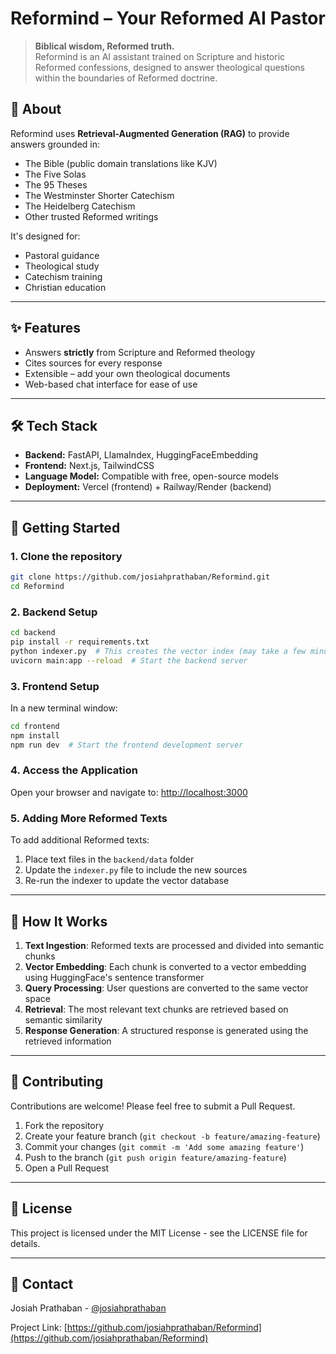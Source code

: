 # Reformind – Your Reformed AI Pastor

> **Biblical wisdom, Reformed truth.**  
> Reformind is an AI assistant trained on Scripture and historic Reformed confessions, designed to answer theological questions within the boundaries of Reformed doctrine.

## 📖 About

Reformind uses **Retrieval-Augmented Generation (RAG)** to provide answers grounded in:
- The Bible (public domain translations like KJV)
- The Five Solas
- The 95 Theses
- The Westminster Shorter Catechism
- The Heidelberg Catechism
- Other trusted Reformed writings

It's designed for:
- Pastoral guidance
- Theological study
- Catechism training
- Christian education

---

## ✨ Features

- Answers **strictly** from Scripture and Reformed theology  
- Cites sources for every response  
- Extensible – add your own theological documents  
- Web-based chat interface for ease of use  

---

## 🛠 Tech Stack

- **Backend:** FastAPI, LlamaIndex, HuggingFaceEmbedding  
- **Frontend:** Next.js, TailwindCSS  
- **Language Model:** Compatible with free, open-source models  
- **Deployment:** Vercel (frontend) + Railway/Render (backend)  

---

## 🚀 Getting Started

### 1. Clone the repository
```bash
git clone https://github.com/josiahprathaban/Reformind.git
cd Reformind
```

### 2. Backend Setup

```bash
cd backend
pip install -r requirements.txt
python indexer.py  # This creates the vector index (may take a few minutes)
uvicorn main:app --reload  # Start the backend server
```

### 3. Frontend Setup

In a new terminal window:

```bash
cd frontend
npm install
npm run dev  # Start the frontend development server
```

### 4. Access the Application

Open your browser and navigate to: [http://localhost:3000](http://localhost:3000)

### 5. Adding More Reformed Texts

To add additional Reformed texts:
1. Place text files in the `backend/data` folder
2. Update the `indexer.py` file to include the new sources
3. Re-run the indexer to update the vector database

---

## 🧠 How It Works

1. **Text Ingestion**: Reformed texts are processed and divided into semantic chunks
2. **Vector Embedding**: Each chunk is converted to a vector embedding using HuggingFace's sentence transformer
3. **Query Processing**: User questions are converted to the same vector space
4. **Retrieval**: The most relevant text chunks are retrieved based on semantic similarity
5. **Response Generation**: A structured response is generated using the retrieved information

---

## 🤝 Contributing

Contributions are welcome! Please feel free to submit a Pull Request.

1. Fork the repository
2. Create your feature branch (`git checkout -b feature/amazing-feature`)
3. Commit your changes (`git commit -m 'Add some amazing feature'`)
4. Push to the branch (`git push origin feature/amazing-feature`)
5. Open a Pull Request

---

## 📄 License

This project is licensed under the MIT License - see the LICENSE file for details.

---

## 📧 Contact

Josiah Prathaban - [@josiahprathaban](https://github.com/josiahprathaban)

Project Link: [https://github.com/josiahprathaban/Reformind](https://github.com/josiahprathaban/Reformind)
